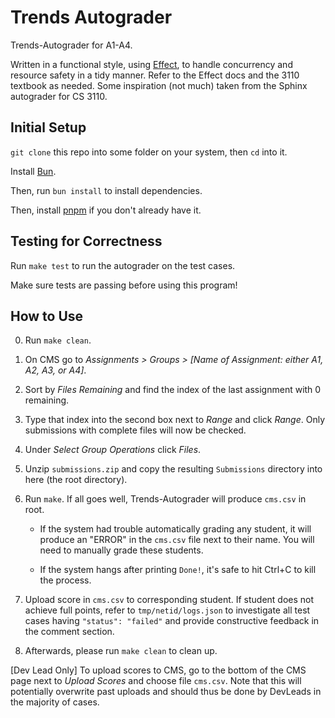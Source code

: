 # Trends Autograder

Trends-Autograder for A1-A4.

Written in a functional style, using [Effect](https://effect.website/), to handle concurrency and resource safety in a tidy manner. Refer to the Effect docs and the 3110 textbook as needed. Some inspiration (not much) taken from the Sphinx autograder for CS 3110.

## Initial Setup

`git clone` this repo into some folder on your system, then `cd` into it.

Install [Bun](https://bun.sh/).

Then, run `bun install` to install dependencies.

Then, install [pnpm](https://pnpm.io/) if you don't already have it.

## Testing for Correctness

Run `make test` to run the autograder on the test cases.

Make sure tests are passing before using this program!

## How to Use

0. Run `make clean`.

1. On CMS go to _Assignments > Groups > [Name of Assignment: either A1, A2, A3, or A4]_.

2. Sort by _Files Remaining_ and find the index of the last assignment with 0 remaining.

3. Type that index into the second box next to _Range_ and click _Range_. Only submissions with complete files will now be checked.

4. Under _Select Group Operations_ click _Files_.

5. Unzip `submissions.zip` and copy the resulting `Submissions` directory into here (the root directory).

6. Run `make`. If all goes well, Trends-Autograder will produce `cms.csv` in root.

    - If the system had trouble automatically grading any student, it will produce an "ERROR" in the `cms.csv` file next to their name. You will need to manually grade these students.

    - If the system hangs after printing `Done!`, it's safe to hit Ctrl+C to kill the process.

7. Upload score in `cms.csv` to corresponding student. If student does not achieve full points, refer to `tmp/netid/logs.json` to investigate all test cases having `"status": "failed"` and provide constructive feedback in the comment section.

8. Afterwards, please run `make clean` to clean up.

[Dev Lead Only] To upload scores to CMS, go to the bottom of the CMS page next to _Upload Scores_ and choose file `cms.csv`. Note that this will potentially overwrite past uploads and should thus be done by DevLeads in the majority of cases.
